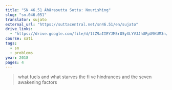 ```yaml
---
title: "SN 46.51 Āhārasutta Sutta: Nourishing"
slug: "sn.046.051"
translator: sujato
external_url: "https://suttacentral.net/sn46.51/en/sujato"
drive_links: 
  - "https://drive.google.com/file/d/1tZ9aIIEYJM5rO5yXLYVJJhUFpU9KUM3n/view?usp=drivesdk"
course: sati
tags:
  - sn
  - problems
year: 2018
pages: 4
---
```


> what fuels and what starves the fi ve hindrances and the seven awakening factors
